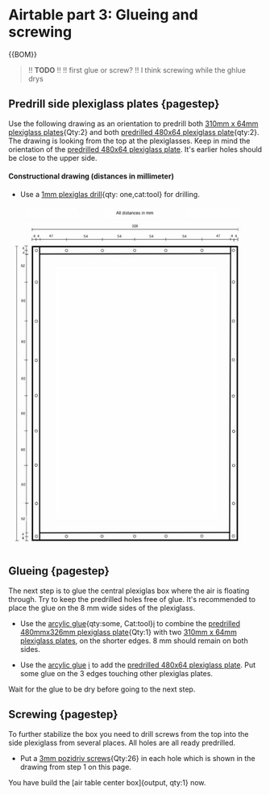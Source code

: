 # Airtable part 3: Glueing and screwing

{{BOM}}

>!! **TODO**
>!!
>!! first glue or screw?
>!! I think screwing while the ghlue drys

## Predrill side plexiglass plates {pagestep}

Use the following drawing as an orientation to predrill both [310mm x 64mm plexiglass plates](plexiglass.yml#310x64pg){Qty:2} and both [predrilled 480x64 plexiglass plate](fromstep){qty:2}. 
The drawing is looking from the top at the plexiglasses. Keep in mind the orientation of the [predrilled 480x64 plexiglass plate](fromstep). It's earlier holes should be close to the upper side.


#### Constructional drawing (distances in millimeter)
- Use a [1mm plexiglas drill](tools.yml#1mmdrill){qty: one,cat:tool} for drilling.


![](images/side_plates.jpg)

## Glueing {pagestep}

The next step is to glue the central plexiglas box where the air is floating through. Try to keep the predrilled holes free of glue. It's recommended to place the glue on the 8 mm wide sides of the plexiglass.

- Use the [arcylic glue](tools.yml#acrifix_192){qty:some, Cat:tool}[i](glueingadvise.md) to combine the [predrilled 480mmx326mm plexiglass plate](fromstep){Qty:1} with two [310mm x 64mm plexiglass plates](plexiglass.yml#310x64pg), on the shorter edges. 8 mm should remain on both sides. 


- Use the [arcylic glue](tools.yml#acrifix_192) [i](glueingadvise.md) to add the [predrilled 480x64 plexiglass plate](fromstep). Put some glue on the 3 edges touching other plexiglas plates.

Wait for the glue to be dry before going to the next step.

## Screwing {pagestep}

To further stabilize the box you need to drill screws from the top into the side plexiglass from several places. All holes are all ready predrilled. 



- Put a [3mm pozidriv screws](screws.yml#3mm_pozidriv){Qty:26} in each hole which is shown in the drawing from step 1 on this page. 





You have build the [air table center box]{output, qty:1} now.


